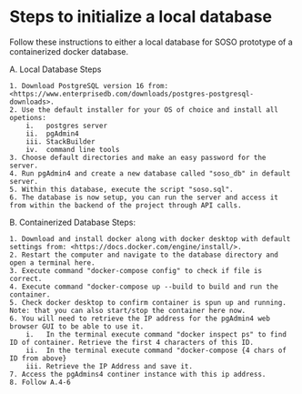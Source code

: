 # Steps to initialize a local database

Follow these instructions to either a local database for SOSO prototype of a containerized docker database.

A. Local Database Steps

    1. Download PostgreSQL version 16 from: <https://www.enterprisedb.com/downloads/postgres-postgresql-downloads>.
    2. Use the default installer for your OS of choice and install all opetions:
        i.   postgres server
        ii.  pgAdmin4
        iii. StackBuilder
        iv.  command line tools
    3. Choose default directories and make an easy password for the server.
    4. Run pgAdmin4 and create a new database called "soso_db" in default server.
    5. Within this database, execute the script "soso.sql".
    6. The database is now setup, you can run the server and access it from within the backend of the project through API calls.

B. Containerized Database Steps:

    1. Download and install docker along with docker desktop with default settings from: <https://docs.docker.com/engine/install/>.
    2. Restart the computer and navigate to the database directory and open a terminal here.
    3. Execute command "docker-compose config" to check if file is correct.
    4. Execute command "docker-compose up --build to build and run the container.
    5. Check docker desktop to confirm container is spun up and running. Note: that you can also start/stop the container here now.
    6. You will need to retrieve the IP address for the pgAdmin4 web browser GUI to be able to use it.
        i.   In the terminal execute command "docker inspect ps" to find ID of container. Retrieve the first 4 characters of this ID.
        ii.  In the terminal execute command "docker-compose {4 chars of ID from above}
        iii. Retrieve the IP Address and save it.
    7. Access the pgAdmins4 continer instance with this ip address.
    8. Follow A.4-6
